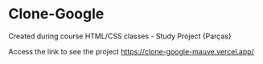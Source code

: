 # Clone-Google

Created during course HTML/CSS classes - Study Project {Parças}

Access the link to see the project <https://clone-google-mauve.vercel.app/>

